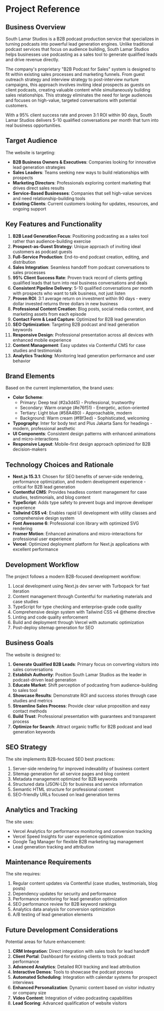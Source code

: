 # Project Reference

## Business Overview
South Lamar Studios is a B2B podcast production service that specializes in turning podcasts into powerful lead generation engines. Unlike traditional podcast services that focus on audience building, South Lamar Studios helps businesses use podcasting as a sales tool to generate qualified leads and drive revenue directly.

The company's proprietary "B2B Podcast for Sales" system is designed to fit within existing sales processes and marketing funnels. From guest outreach strategy and interview strategy to post-interview nurture campaigns, this approach involves inviting ideal prospects as guests on client podcasts, creating valuable content while simultaneously building sales relationships. This strategy eliminates the need for large audiences and focuses on high-value, targeted conversations with potential customers.

With a 95% client success rate and proven 3:1 ROI within 90 days, South Lamar Studios delivers 5-10 qualified conversations per month that turn into real business opportunities.

## Target Audience
The website is targeting:
- **B2B Business Owners & Executives**: Companies looking for innovative lead generation strategies
- **Sales Leaders**: Teams seeking new ways to build relationships with prospects
- **Marketing Directors**: Professionals exploring content marketing that drives direct sales results
- **Service-Based Businesses**: Companies that sell high-value services and need relationship-building tools
- **Existing Clients**: Current customers looking for updates, resources, and ongoing support

## Key Features and Functionality
1. **B2B Lead Generation Focus**: Positioning podcasting as a sales tool rather than audience-building exercise
2. **Prospect-as-Guest Strategy**: Unique approach of inviting ideal customers as podcast guests
3. **Full-Service Production**: End-to-end podcast creation, editing, and distribution
4. **Sales Integration**: Seamless handoff from podcast conversations to sales processes
5. **95% Client Success Rate**: Proven track record of clients getting qualified leads that turn into real business conversations and deals
6. **Consistent Pipeline Delivery**: 5-10 qualified conversations per month with prospects who want to talk business, not just listen
7. **Proven ROI**: 3:1 average return on investment within 90 days - every dollar invested returns three dollars in new business
8. **Professional Content Creation**: Blog posts, social media content, and marketing assets from each episode
9. **Contact Form & Lead Capture**: Optimized for B2B lead generation
10. **SEO Optimization**: Targeting B2B podcast and lead generation keywords
11. **Responsive Design**: Professional presentation across all devices with enhanced mobile experience
12. **Content Management**: Easy updates via Contentful CMS for case studies and testimonials
13. **Analytics Tracking**: Monitoring lead generation performance and user behavior

## Brand Elements
Based on the current implementation, the brand uses:
- **Color Scheme**: 
  - Primary: Deep teal (#2a3d45) - Professional, trustworthy
  - Secondary: Warm orange (#e76f51) - Energetic, action-oriented
  - Tertiary: Light blue (#58A4B0) - Approachable, modern
  - Background: Warm cream (#f8f3ed) - Sophisticated, welcoming
- **Typography**: Inter for body text and Plus Jakarta Sans for headings - modern, professional aesthetic
- **UI Components**: Consistent design patterns with enhanced animations and micro-interactions
- **Responsive Layout**: Mobile-first design approach optimized for B2B decision-makers

## Technology Choices and Rationale
- **Next.js 15.3.1**: Chosen for SEO benefits of server-side rendering, performance optimization, and modern development experience - critical for B2B lead generation
- **Contentful CMS**: Provides headless content management for case studies, testimonials, and blog content
- **TypeScript**: Adds type safety to prevent bugs and improve developer experience
- **Tailwind CSS v4**: Enables rapid UI development with utility classes and comprehensive design system
- **Font Awesome 6**: Professional icon library with optimized SVG rendering
- **Framer Motion**: Enhanced animations and micro-interactions for professional user experience
- **Vercel**: Optimized deployment platform for Next.js applications with excellent performance

## Development Workflow
The project follows a modern B2B-focused development workflow:
1. Local development using Next.js dev server with Turbopack for fast iteration
2. Content management through Contentful for marketing materials and case studies
3. TypeScript for type checking and enterprise-grade code quality
4. Comprehensive design system with Tailwind CSS v4 @theme directive
5. Linting and code quality enforcement
6. Build and deployment through Vercel with automatic optimization
7. Post-deploy sitemap generation for SEO

## Business Goals
The website is designed to:
1. **Generate Qualified B2B Leads**: Primary focus on converting visitors into sales conversations
2. **Establish Authority**: Position South Lamar Studios as the leader in podcast-driven lead generation
3. **Educate Market**: Shift perception of podcasting from audience-building to sales tool
4. **Showcase Results**: Demonstrate ROI and success stories through case studies and metrics
5. **Streamline Sales Process**: Provide clear value proposition and easy contact methods
6. **Build Trust**: Professional presentation with guarantees and transparent process
7. **Optimize for Search**: Attract organic traffic for B2B podcast and lead generation keywords

## SEO Strategy
The site implements B2B-focused SEO best practices:
1. Server-side rendering for improved indexability of business content
2. Sitemap generation for all service pages and blog content
3. Metadata management optimized for B2B keywords
4. Structured data (JSON-LD) for business and service information
5. Semantic HTML structure for professional content
6. SEO-friendly URLs focused on lead generation terms

## Analytics and Tracking
The site uses:
- Vercel Analytics for performance monitoring and conversion tracking
- Vercel Speed Insights for user experience optimization
- Google Tag Manager for flexible B2B marketing tag management
- Lead generation tracking and attribution

## Maintenance Requirements
The site requires:
1. Regular content updates via Contentful (case studies, testimonials, blog posts)
2. Dependency updates for security and performance
3. Performance monitoring for lead generation optimization
4. SEO performance review for B2B keyword rankings
5. Analytics data analysis for conversion optimization
6. A/B testing of lead generation elements

## Future Development Considerations
Potential areas for future enhancement:
1. **CRM Integration**: Direct integration with sales tools for lead handoff
2. **Client Portal**: Dashboard for existing clients to track podcast performance
3. **Advanced Analytics**: Detailed ROI tracking and lead attribution
4. **Interactive Demos**: Tools to showcase the podcast process
5. **Automated Scheduling**: Integration with calendar systems for prospect interviews
6. **Enhanced Personalization**: Dynamic content based on visitor industry or company size
7. **Video Content**: Integration of video podcasting capabilities
8. **Lead Scoring**: Advanced qualification of website visitors 